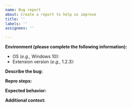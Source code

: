 ```yaml
---
name: Bug report
about: Create a report to help us improve
title: ''
labels: ''
assignees: ''

---
```


<!-- ⚠️⚠️ Do Not Delete This! These are comments and will not show up in Preview ⚠️⚠️ -->
<!-- Please read our Rules of Conduct: https://opensource.microsoft.com/codeofconduct/ -->
<!-- Please search existing issues to avoid creating duplicates. -->

**Environment (please complete the following information):**
 - OS (*e.g.,* Windows 10):
 - Extension version (*e.g.,* 1.2.3):
<!-- The extension version can be found by hovering or selecting "Microsoft Edge Tools for VS Code" in the VS Code Extensions Marketplace panel. -->

**Describe the bug:**
<!-- A clear and concise description of what the bug is -->

**Repro steps:**
<!-- Steps to reproduce the behavior. -->

**Expected behavior:**
<!-- A clear and concise description of what you expected to happen. -->

**Additional context:**
<!-- Add any other context or about the problem or screenshots here. -->
